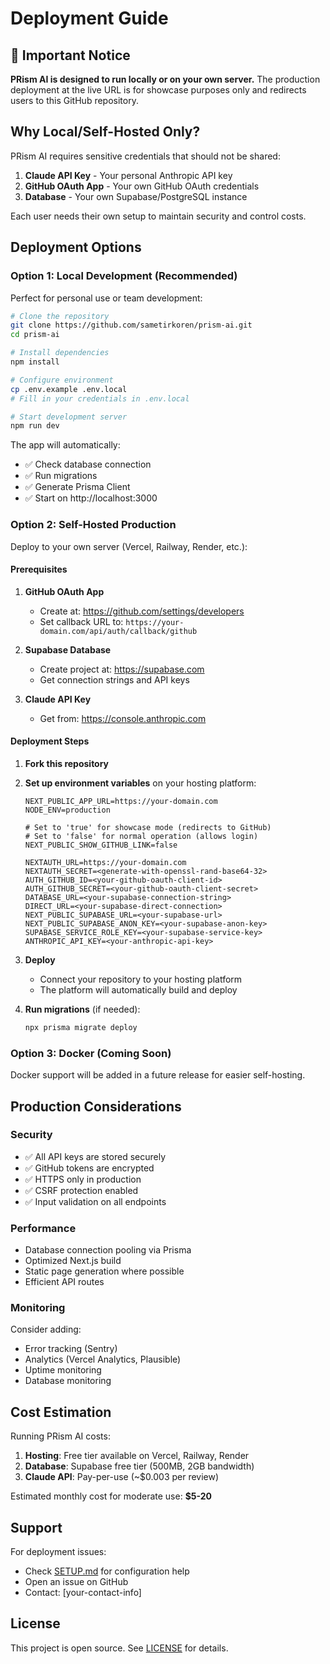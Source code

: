 # Deployment Guide

## 🚨 Important Notice

**PRism AI is designed to run locally or on your own server.** The production deployment at the live URL is for showcase purposes only and redirects users to this GitHub repository.

## Why Local/Self-Hosted Only?

PRism AI requires sensitive credentials that should not be shared:

1. **Claude API Key** - Your personal Anthropic API key
2. **GitHub OAuth App** - Your own GitHub OAuth credentials
3. **Database** - Your own Supabase/PostgreSQL instance

Each user needs their own setup to maintain security and control costs.

## Deployment Options

### Option 1: Local Development (Recommended)

Perfect for personal use or team development:

```bash
# Clone the repository
git clone https://github.com/sametirkoren/prism-ai.git
cd prism-ai

# Install dependencies
npm install

# Configure environment
cp .env.example .env.local
# Fill in your credentials in .env.local

# Start development server
npm run dev
```

The app will automatically:
- ✅ Check database connection
- ✅ Run migrations
- ✅ Generate Prisma Client
- ✅ Start on http://localhost:3000

### Option 2: Self-Hosted Production

Deploy to your own server (Vercel, Railway, Render, etc.):

#### Prerequisites

1. **GitHub OAuth App**
   - Create at: https://github.com/settings/developers
   - Set callback URL to: `https://your-domain.com/api/auth/callback/github`

2. **Supabase Database**
   - Create project at: https://supabase.com
   - Get connection strings and API keys

3. **Claude API Key**
   - Get from: https://console.anthropic.com

#### Deployment Steps

1. **Fork this repository**

2. **Set up environment variables** on your hosting platform:
   ```env
   NEXT_PUBLIC_APP_URL=https://your-domain.com
   NODE_ENV=production
   
   # Set to 'true' for showcase mode (redirects to GitHub)
   # Set to 'false' for normal operation (allows login)
   NEXT_PUBLIC_SHOW_GITHUB_LINK=false
   
   NEXTAUTH_URL=https://your-domain.com
   NEXTAUTH_SECRET=<generate-with-openssl-rand-base64-32>
   AUTH_GITHUB_ID=<your-github-oauth-client-id>
   AUTH_GITHUB_SECRET=<your-github-oauth-client-secret>
   DATABASE_URL=<your-supabase-connection-string>
   DIRECT_URL=<your-supabase-direct-connection>
   NEXT_PUBLIC_SUPABASE_URL=<your-supabase-url>
   NEXT_PUBLIC_SUPABASE_ANON_KEY=<your-supabase-anon-key>
   SUPABASE_SERVICE_ROLE_KEY=<your-supabase-service-key>
   ANTHROPIC_API_KEY=<your-anthropic-api-key>
   ```

3. **Deploy**
   - Connect your repository to your hosting platform
   - The platform will automatically build and deploy

4. **Run migrations** (if needed):
   ```bash
   npx prisma migrate deploy
   ```

### Option 3: Docker (Coming Soon)

Docker support will be added in a future release for easier self-hosting.

## Production Considerations

### Security

- ✅ All API keys are stored securely
- ✅ GitHub tokens are encrypted
- ✅ HTTPS only in production
- ✅ CSRF protection enabled
- ✅ Input validation on all endpoints

### Performance

- Database connection pooling via Prisma
- Optimized Next.js build
- Static page generation where possible
- Efficient API routes

### Monitoring

Consider adding:
- Error tracking (Sentry)
- Analytics (Vercel Analytics, Plausible)
- Uptime monitoring
- Database monitoring

## Cost Estimation

Running PRism AI costs:

1. **Hosting**: Free tier available on Vercel, Railway, Render
2. **Database**: Supabase free tier (500MB, 2GB bandwidth)
3. **Claude API**: Pay-per-use (~$0.003 per review)

Estimated monthly cost for moderate use: **$5-20**

## Support

For deployment issues:
- Check [SETUP.md](./SETUP.md) for configuration help
- Open an issue on GitHub
- Contact: [your-contact-info]

## License

This project is open source. See [LICENSE](./LICENSE) for details.
